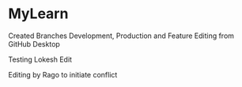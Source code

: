 # MyLearn
Created Branches Development, Production and Feature
Editing from GitHub Desktop


Testing Lokesh Edit

Editing by Rago to initiate conflict